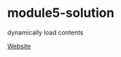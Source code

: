 # module5-solution
dynamically load contents

<a href="https://sandunrmst.github.io/module5-solution/">Website</a>
